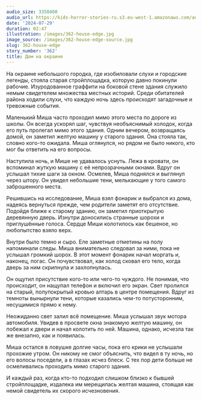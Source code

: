 ```yaml
---
audio_size: 3350400
audio_url: https://kids-horror-stories-ru.s3.eu-west-1.amazonaws.com/audio/362-house-edge.mp3
date: '2024-07-29'
duration: 02:47
illustration: /images/362-house-edge.jpg
image_source: /images/362-house-edge-source.jpg
slug: 362-house-edge
story_number: '362'
title: Дом на окраине
---
```


На окраине небольшого городка, где изобиловали слухи и городские легенды, стояла старая стройплощадка, которую давно покинули рабочие. Изуродованное граффити на боковой стене здания служило немым свидетелем множества местных историй. Среди обитателей района ходили слухи, что каждую ночь здесь происходят загадочные и тревожные события.

Маленький Миша часто проходил мимо этого места по дороге из школы. Он всегда ускорял шаг, чувствуя необъяснимый холодок, когда его путь пролегал мимо этого здания. Одним вечером, возвращаясь домой, он заметил желтую машину у старого здания. Она стояла так, словно кого-то ожидала. Миша оглянулся, но рядом не было никого, кто мог бы ответить на его вопросы.

Наступила ночь, и Мише не удавалось уснуть. Лежа в кровати, он вспоминал жуткую машину с её непрозрачными окнами. Вдруг он услышал тихие шаги за окном. Осмелев, Миша поднялся и выглянул через штору. Он увидел небольшие тени, мелькающие у того самого заброшенного места.

Решившись на исследование, Миша взял фонарик и выбрался из дома, надеясь вернуться прежде, чем родители заметят его отсутствие. Подойдя ближе к старому зданию, он заметил приоткрытую деревянную дверь. Изнутри доносились странные шорохи и приглушённые голоса. Сердце Миши колотилось как бешеное, но любопытство взяло верх.

Внутри было темно и сыро. Еле заметные отметины на полу напоминали следы. Миша внимательно следовал за ними, пока не услышал громкий шорох. В этот момент фонарик начал моргать и, наконец, погас. Он почувствовал, как холод сковал его тело, когда дверь за ним скрипнула и захлопнулась.

Он ощутил присутствие кого-то или чего-то чуждого. Не понимая, что происходит, он нащупал телефон и включил его экран. Свет пролился на старый, полупокрытый кровью алтарь в центре помещения. Вдруг из темноты вынырнули тени, которые казались чем-то потусторонним, несущимися прямо к нему.

Неожиданно свет залил всё помещение. Миша услышал звук мотора автомобиля. Увидев в просвете окна знакомую желтую машину, он побежал к двери и начал колотить по ней. Машина, однако, исчезла так же внезапно, как и появилась.

Миша остался в ловушке долгие часы, пока его крики не услышали прохожие утром. Он никому не смог объяснить, что видел в ту ночь, но его волосы поседели, а в глазах исчез блеск. С тех пор дети больше не осмеливались проходить мимо старого здания.

И каждый раз, когда кто-то подходил слишком близко к бывшей стройплощадке, издалека им мерещилась желтая машина, стоящая как немой свидетель их скорого исчезновения.